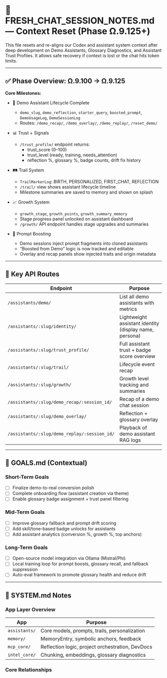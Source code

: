 # 🧠 FRESH_CHAT_SESSION_NOTES.md — Context Reset (Phase Ω.9.125+)

This file resets and re-aligns our Codex and assistant system context after deep development on Demo Assistants, Glossary Diagnostics, and Assistant Trust Profiles. It allows safe recovery if context is lost or the chat hits token limits.

---

## ✅ Phase Overview: Ω.9.100 → Ω.9.125

**Core Milestones:**

- 🧪 Demo Assistant Lifecycle Complete

  - `demo_slug`, `demo_reflection`, `starter_query`, `boosted_prompt`, `DemoUsageLog`, `DemoSessionLog`
  - Routes: `/demo_recap/`, `/demo_overlay/`, `/demo_replay/`, `/reset_demo/`

- 📊 Trust + Signals

  - `/trust_profile/` endpoint returns:
    - trust_score (0–100)
    - trust_level (ready, training, needs_attention)
    - reflection %, glossary %, badge counts, drift fix history

- 🛤️ Trail System

  - `TrailMarkerLog`: BIRTH, PERSONALIZED, FIRST_CHAT, REFLECTION
  - `/trail/` view shows assistant lifecycle timeline
  - Milestone summaries are saved to memory and shown on splash

- 📈 Growth System

  - `growth_stage`, `growth_points`, `growth_summary_memory`
  - Stage progress panel unlocked on assistant dashboard
  - `/growth/` API endpoint handles stage upgrades and summaries

- 🧬 Prompt Boosting
  - Demo sessions inject prompt fragments into cloned assistants
  - “Boosted from Demo” logic is now tracked and editable
  - Overlay and recap panels show injected traits and origin metadata

---

## 🧠 Key API Routes

| Endpoint                                     | Purpose                                                |
| -------------------------------------------- | ------------------------------------------------------ |
| `/assistants/demo/`                          | List all demo assistants with metrics                  |
| `/assistants/:slug/identity/`                | Lightweight assistant identity (display name, persona) |
| `/assistants/:slug/trust_profile/`           | Full assistant trust + badge score overview            |
| `/assistants/:slug/trail/`                   | Lifecycle event recap                                  |
| `/assistants/:slug/growth/`                  | Growth level tracking and summaries                    |
| `/assistants/:slug/demo_recap/:session_id/`  | Recap of a demo chat session                           |
| `/assistants/:slug/demo_overlay/`            | Reflection + glossary overlay                          |
| `/assistants/:slug/demo_replay/:session_id/` | Playback of demo assistant RAG logs                    |

---

## 🎯 GOALS.md (Contextual)

### Short-Term Goals

- [ ] Finalize demo-to-real conversion polish
- [ ] Complete onboarding flow (assistant creation via theme)
- [ ] Enable glossary badge assignment + trust panel filtering

### Mid-Term Goals

- [ ] Improve glossary fallback and prompt drift scoring
- [ ] Add skill/tone-based badge unlocks for assistants
- [ ] Add assistant analytics (conversion %, growth %, top anchors)

### Long-Term Goals

- [ ] Open-source model integration via Ollama (Mistral/Phi)
- [ ] Local training loop for prompt boosts, glossary recall, and fallback suppression
- [ ] Auto-eval framework to promote glossary health and reduce drift

---

## 🧠 SYSTEM.md Notes

### App Layer Overview

| App           | Purpose                                          |
| ------------- | ------------------------------------------------ |
| `assistants/` | Core models, prompts, trails, personalization    |
| `memory/`     | MemoryEntry, symbolic anchors, feedback          |
| `mcp_core/`   | Reflection logic, project orchestration, DevDocs |
| `intel_core/` | Chunking, embeddings, glossary diagnostics       |

### Core Relationships
